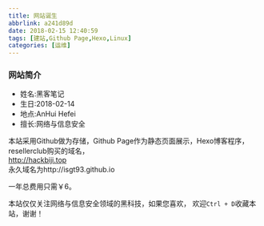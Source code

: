 ```yaml
---
title: 网站诞生
abbrlink: a241d89d
date: 2018-02-15 12:40:59
tags: [建站,Github Page,Hexo,Linux]
categories: [运维]
---
```


### 网站简介
- 姓名:黑客笔记
- 生日:2018-02-14
- 地点:AnHui Hefei
- 擅长:网络与信息安全

本站采用Github做为存储，Github Page作为静态页面展示，Hexo博客程序，
resellerclub购买的域名，  
http://hackbiji.top  
永久域名为http://isgt93.github.io  
  
一年总费用只需￥6。  
  
  
本站仅仅关注网络与信息安全领域的黑科技，如果您喜欢，
欢迎`Ctrl + D`收藏本站，谢谢！  


